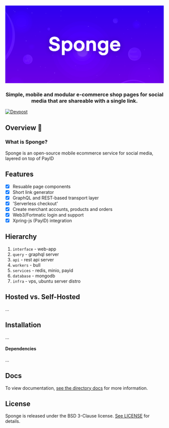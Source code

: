 <div align="center">
    
[![Sponge](./shared/sponge-header.png)](https://sponge.id)

### Simple, mobile and modular e-commerce shop pages for social media that are shareable with a single link.
</div>

[![Devpost](https://img.shields.io/badge/devpost-%40fragment-blue)](https://devpost.com/fragment?ref_content=user-portfolio&ref_feature=portfolio&ref_medium=global-nav)

## Overview 👋

### What is Sponge?

Sponge is an open-source mobile ecommerce service for social media, layered on top of PayID

## Features

- [x] Resuable page components
- [x] Short link generator
- [x] GraphQL and REST-based transport layer
- [x] 'Serverless checkout'
- [x] Create merchant accounts, products and orders
- [x] Web3/Fortmatic login and support
- [x] Xpring-js (PayID) integration

## Hierarchy

1. `interface` - web-app
2. `query` - graphql server
3. `api` - rest api server
4. `workers` - bull
5. `services` - redis, minio, payid
6. `database` - mongodb
7. `infra` - vps, ubuntu server distro


## Hosted vs. Self-Hosted

...

## Installation

...

#### Dependencies

...

## Docs

To view documentation, [see the directory docs](https://github.com/fragmnt/sponge/tree/master/docs) for more information.

## License

Sponge is released under the BSD 3-Clause license. [See LICENSE](https://github.com/fragmnt/sponge/blob/master/LICENSE) for details.